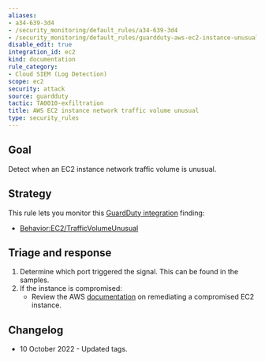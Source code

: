 ```yaml
---
aliases:
- a34-639-3d4
- /security_monitoring/default_rules/a34-639-3d4
- /security_monitoring/default_rules/guardduty-aws-ec2-instance-unusual-network-traffic
disable_edit: true
integration_id: ec2
kind: documentation
rule_category:
- Cloud SIEM (Log Detection)
scope: ec2
security: attack
source: guardduty
tactic: TA0010-exfiltration
title: AWS EC2 instance network traffic volume unusual
type: security_rules
---
```


## Goal
Detect when an EC2 instance network traffic volume is unusual.

## Strategy
This rule lets you monitor this [GuardDuty integration][1] finding:

* [Behavior:EC2/TrafficVolumeUnusual][2]

## Triage and response
1. Determine which port triggered the signal. This can be found in the samples.
2. If the instance is compromised:
   * Review the AWS [documentation][3] on remediating a compromised EC2 instance.

## Changelog
* 10 October 2022 - Updated tags.

[1]: https://docs.datadoghq.com/integrations/amazon_guardduty/
[2]: https://docs.aws.amazon.com/guardduty/latest/ug/guardduty_behavior.html#behavior4
[3]: https://docs.aws.amazon.com/guardduty/latest/ug/guardduty_remediate.html#compromised-ec2
